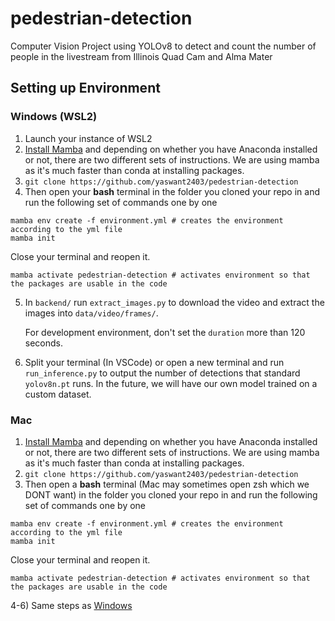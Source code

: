 # pedestrian-detection
Computer Vision Project using YOLOv8 to detect and count the number of people in the livestream from Illinois Quad Cam and Alma Mater

## Setting up Environment

### Windows (WSL2)
1) Launch your instance of WSL2
2) [Install Mamba](https://mamba.readthedocs.io/en/latest/installation.html) and depending on whether you have Anaconda installed or not, there are two different sets of instructions. We are using mamba as it's much faster than conda at installing packages.
3) `git clone https://github.com/yaswant2403/pedestrian-detection`
4) Then open your **bash** terminal in the folder you cloned your repo in and run the following set of commands one by one
```
mamba env create -f environment.yml # creates the environment according to the yml file
mamba init
```
Close your terminal and reopen it.

```
mamba activate pedestrian-detection # activates environment so that the packages are usable in the code
```
5) In `backend/` run `extract_images.py` to download the video and extract the images into `data/video/frames/`.

   For development environment, don't set the `duration` more than 120 seconds. 
6) Split your terminal (In VSCode) or open a new terminal and run `run_inference.py` to output the number of detections that standard `yolov8n.pt` runs. In the future, we will have our own model trained on a custom dataset.

### Mac
1) [Install Mamba](https://mamba.readthedocs.io/en/latest/installation.html) and depending on whether you have Anaconda installed or not, there are two different sets of instructions. We are using mamba as it's much faster than conda at installing packages.
2) `git clone https://github.com/yaswant2403/pedestrian-detection`
3) Then open a **bash** terminal (Mac may sometimes open zsh which we DONT want) in the folder you cloned your repo in and run the following set of commands one by one
```
mamba env create -f environment.yml # creates the environment according to the yml file
mamba init
```
Close your terminal and reopen it.
```
mamba activate pedestrian-detection # activates environment so that the packages are usable in the code
```
4-6) Same steps as [Windows](#windows-wsl2)
